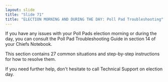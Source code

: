 ```yaml
---
layout: slide
title: "Slide 71"
title: "ELECTION MORNING AND DURING THE DAY: Poll Pad Troubleshooting"
---
```


If you have any issues with your Poll Pads election morning or during the day, you can consult the Poll Pad Troubleshooting Guide in section 14 of your Chiefs Notebook.

This section contains 27 common situations and step-by-step instructions for how to resolve them.

If you need further help, don't hesitate to call Technical Support on election day.
